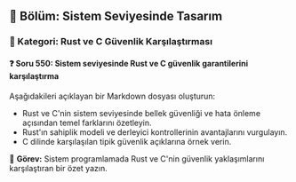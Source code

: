 ## 📘 Bölüm: Sistem Seviyesinde Tasarım  
### 🔹 Kategori: Rust ve C Güvenlik Karşılaştırması  
#### ❓ Soru 550: Sistem seviyesinde Rust ve C güvenlik garantilerini karşılaştırma

Aşağıdakileri açıklayan bir Markdown dosyası oluşturun:

- Rust ve C'nin sistem seviyesinde bellek güvenliği ve hata önleme açısından temel farklarını özetleyin.
- Rust'ın sahiplik modeli ve derleyici kontrollerinin avantajlarını vurgulayın.
- C dilinde karşılaşılan tipik güvenlik açıklarına örnek verin.

🔧 **Görev:** Sistem programlamada Rust ve C'nin güvenlik yaklaşımlarını karşılaştıran bir özet yazın.
